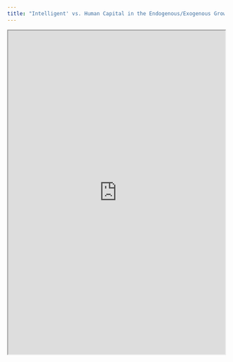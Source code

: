 ```yaml
---
title: "Intelligent' vs. Human Capital in the Endogenous/Exogenous Growth Debate"
---
```



<iframe height="750" width="100%" src="https://ewelton.github.io/ktest/wiki.html#Intelligent'%20vs.%20Human%20Capital%20in%20the%20Endogenous/Exogenous%20Growth%20Debate"></iframe>
